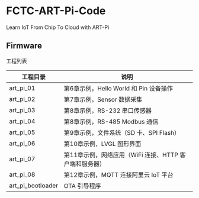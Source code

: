 # FCTC-ART-Pi-Code
Learn IoT From Chip To Cloud with ART-Pi



## Firmware

工程列表

| 工程目录          | 说明                                                   |
| ----------------- | ------------------------------------------------------ |
| art_pi_01         | 第6章示例，Hello World 和 Pin 设备操作                 |
| art_pi_02         | 第7章示例，Sensor 数据采集                             |
| art_pi_03         | 第8章示例，RS-232 串口传感器                           |
| art_pi_04         | 第8章示例，RS-485 Modbus 通信                          |
| art_pi_05         | 第9章示例，文件系统（SD 卡、SPI Flash）                |
| art_pi_06         | 第10章示例，LVGL 图形界面                              |
| art_pi_07         | 第11章示例，网络应用（WiFi 连接、HTTP 客户端和服务器） |
| art_pi_08         | 第12章示例，MQTT 连接阿里云 IoT 平台                   |
| art_pi_bootloader | OTA 引导程序                                           |

